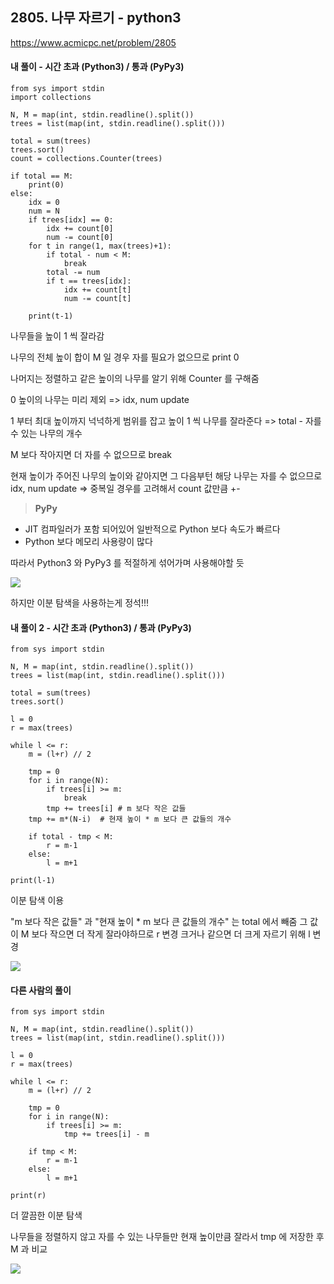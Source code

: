 ## 2805. 나무 자르기 - python3
https://www.acmicpc.net/problem/2805

#### 내 풀이 - 시간 초과 (Python3) / 통과 (PyPy3)
```
from sys import stdin
import collections

N, M = map(int, stdin.readline().split())
trees = list(map(int, stdin.readline().split()))

total = sum(trees)
trees.sort()
count = collections.Counter(trees)

if total == M:
    print(0)
else:
    idx = 0
    num = N
    if trees[idx] == 0:
        idx += count[0]
        num -= count[0]
    for t in range(1, max(trees)+1):
        if total - num < M:
            break
        total -= num 
        if t == trees[idx]:
            idx += count[t]
            num -= count[t]

    print(t-1)
```
나무들을 높이 1 씩 잘라감

나무의 전체 높이 합이 M 일 경우 자를 필요가 없으므로 print 0

나머지는 정렬하고
같은 높이의 나무를 알기 위해 Counter 를 구해줌

0 높이의 나무는 미리 제외 => idx, num update

1 부터 최대 높이까지 넉넉하게 범위를 잡고
높이 1 씩 나무를 잘라준다
=> total - 자를 수 있는 나무의 개수

M 보다 작아지면 더 자를 수 없으므로 break

현재 높이가 주어진 나무의 높이와 같아지면
그 다음부턴 해당 나무는 자를 수 없으므로 idx, num update
=> 중복일 경우를 고려해서 count 값만큼 +-

> **PyPy**
- JIT 컴파일러가 포함 되어있어 일반적으로 Python 보다 속도가 빠르다
- Python 보다 메모리 사용량이 많다
>
따라서 Python3 와 PyPy3 를 적절하게 섞어가며 사용해야할 듯

![](https://images.velog.io/images/jsh5408/post/ed852e10-0d4b-442e-a253-2b5d9f71ad36/image.png)

하지만 이분 탐색을 사용하는게 정석!!!

#### 내 풀이 2 - 시간 초과 (Python3) / 통과 (PyPy3)
```
from sys import stdin

N, M = map(int, stdin.readline().split())
trees = list(map(int, stdin.readline().split()))

total = sum(trees)
trees.sort()

l = 0
r = max(trees)

while l <= r:
    m = (l+r) // 2

    tmp = 0
    for i in range(N):
        if trees[i] >= m:
            break
        tmp += trees[i]	# m 보다 작은 값들
    tmp += m*(N-i)	# 현재 높이 * m 보다 큰 값들의 개수
    
    if total - tmp < M:
        r = m-1
    else:
        l = m+1

print(l-1)
```
이분 탐색 이용

"m 보다 작은 값들" 과 "현재 높이 * m 보다 큰 값들의 개수" 는 total 에서 빼줌
그 값이 M 보다 작으면 더 작게 잘라야하므로 r 변경
크거나 같으면 더 크게 자르기 위해 l 변경

![](https://images.velog.io/images/jsh5408/post/6372a23c-e292-4764-81c8-f37865e01039/image.png)

#### 다른 사람의 풀이
```
from sys import stdin

N, M = map(int, stdin.readline().split())
trees = list(map(int, stdin.readline().split()))

l = 0
r = max(trees)

while l <= r:
    m = (l+r) // 2

    tmp = 0
    for i in range(N):
        if trees[i] >= m:
            tmp += trees[i] - m
    
    if tmp < M:
        r = m-1
    else:
        l = m+1

print(r)
```
더 깔끔한 이분 탐색

나무들을 정렬하지 않고
자를 수 있는 나무들만 현재 높이만큼 잘라서 tmp 에 저장한 후 M 과 비교

![](https://images.velog.io/images/jsh5408/post/5f58f564-5005-44cc-9784-f5616c78badb/image.png)